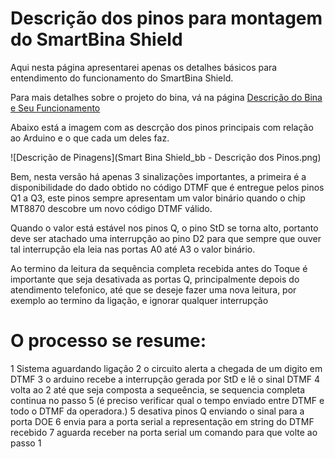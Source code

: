 # Descrição dos pinos para montagem do SmartBina Shield

Aqui nesta página apresentarei apenas os detalhes básicos para entendimento do funcionamento do SmartBina Shield.

Para mais detalhes sobre o projeto do bina, vá na página  [Descrição do Bina e Seu Funcionamento](../descricao)

Abaixo está a imagem com as descrção dos pinos principais com relação ao Arduino e o que cada um deles faz.


![Descrição de Pinagens](Smart Bina Shield_bb - Descrição dos Pinos.png)

Bem, nesta versão há apenas 3 sinalizações importantes, a primeira é a disponibilidade do dado obtido no código DTMF que é entregue pelos pinos Q1 a Q3, este pinos sempre apresentam um valor binário quando o chip MT8870 descobre um novo código DTMF válido.

Quando o valor está estável nos pinos Q, o pino StD se torna alto, portanto deve ser atachado uma interrupção ao pino D2 para que sempre que ouver tal interrupção ela leia nas portas A0 até A3 o valor binário.

Ao termino da leitura da sequência completa recebida antes do Toque é importante que seja desativada as portas Q, principalmente depois do atendimento telefonico, até que se deseje fazer uma nova leitura, por exemplo ao termino da ligação, e ignorar qualquer interrupção 

# O processo se resume:

 1 Sistema aguardando ligação
 2 o circuito alerta a chegada de um digito em DTMF
 3 o arduino recebe a interrupção gerada por StD e lê o sinal DTMF
 4 volta ao 2 até que seja composta a sequeência, se sequencia completa continua no passo 5 (é preciso verificar qual o tempo enviado entre DTMF e todo o DTMF da operadora.)
 5 desativa pinos Q enviando o sinal para a porta DOE
 6 envia para a porta serial a representação em string do DTMF recebido
 7 aguarda receber na porta serial um comando para que volte ao passo 1